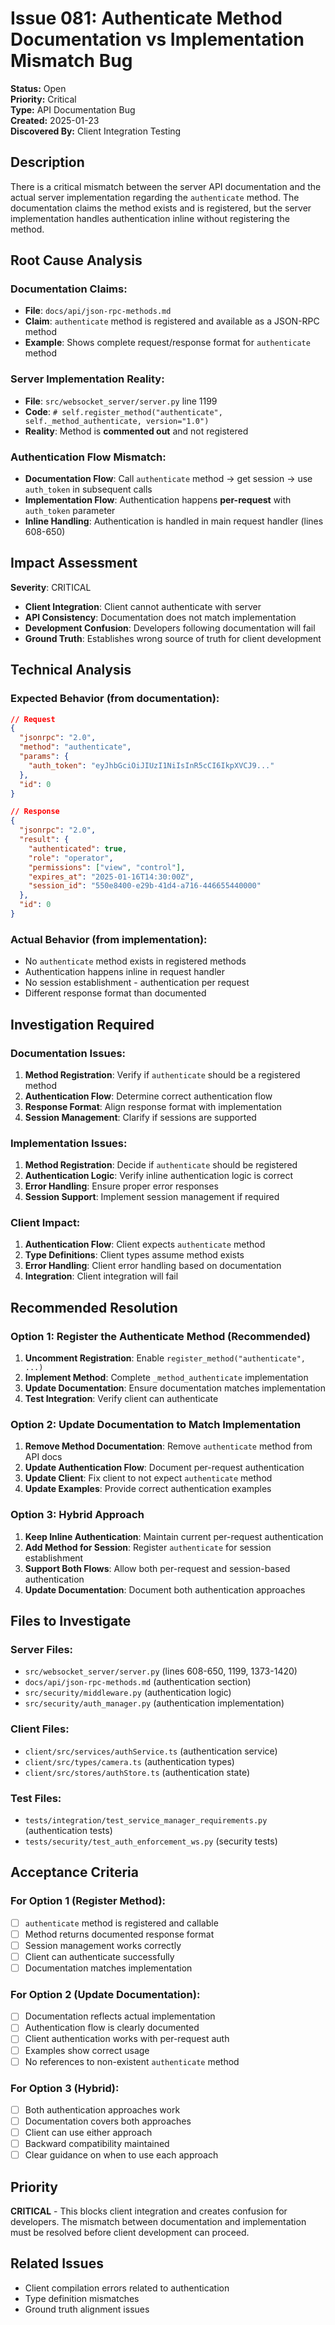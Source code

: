 # Issue 081: Authenticate Method Documentation vs Implementation Mismatch Bug

**Status:** Open  
**Priority:** Critical  
**Type:** API Documentation Bug  
**Created:** 2025-01-23  
**Discovered By:** Client Integration Testing  

## Description

There is a critical mismatch between the server API documentation and the actual server implementation regarding the `authenticate` method. The documentation claims the method exists and is registered, but the server implementation handles authentication inline without registering the method.

## Root Cause Analysis

### Documentation Claims:
- **File**: `docs/api/json-rpc-methods.md`
- **Claim**: `authenticate` method is registered and available as a JSON-RPC method
- **Example**: Shows complete request/response format for `authenticate` method

### Server Implementation Reality:
- **File**: `src/websocket_server/server.py` line 1199
- **Code**: `# self.register_method("authenticate", self._method_authenticate, version="1.0")`
- **Reality**: Method is **commented out** and not registered

### Authentication Flow Mismatch:
- **Documentation Flow**: Call `authenticate` method → get session → use `auth_token` in subsequent calls
- **Implementation Flow**: Authentication happens **per-request** with `auth_token` parameter
- **Inline Handling**: Authentication is handled in main request handler (lines 608-650)

## Impact Assessment

**Severity**: CRITICAL
- **Client Integration**: Client cannot authenticate with server
- **API Consistency**: Documentation does not match implementation
- **Development Confusion**: Developers following documentation will fail
- **Ground Truth**: Establishes wrong source of truth for client development

## Technical Analysis

### Expected Behavior (from documentation):
```json
// Request
{
  "jsonrpc": "2.0",
  "method": "authenticate",
  "params": {
    "auth_token": "eyJhbGciOiJIUzI1NiIsInR5cCI6IkpXVCJ9..."
  },
  "id": 0
}

// Response
{
  "jsonrpc": "2.0",
  "result": {
    "authenticated": true,
    "role": "operator",
    "permissions": ["view", "control"],
    "expires_at": "2025-01-16T14:30:00Z",
    "session_id": "550e8400-e29b-41d4-a716-446655440000"
  },
  "id": 0
}
```

### Actual Behavior (from implementation):
- No `authenticate` method exists in registered methods
- Authentication happens inline in request handler
- No session establishment - authentication per request
- Different response format than documented

## Investigation Required

### Documentation Issues:
1. **Method Registration**: Verify if `authenticate` should be a registered method
2. **Authentication Flow**: Determine correct authentication flow
3. **Response Format**: Align response format with implementation
4. **Session Management**: Clarify if sessions are supported

### Implementation Issues:
1. **Method Registration**: Decide if `authenticate` should be registered
2. **Authentication Logic**: Verify inline authentication logic is correct
3. **Error Handling**: Ensure proper error responses
4. **Session Support**: Implement session management if required

### Client Impact:
1. **Authentication Flow**: Client expects `authenticate` method
2. **Type Definitions**: Client types assume method exists
3. **Error Handling**: Client error handling based on documentation
4. **Integration**: Client integration will fail

## Recommended Resolution

### Option 1: Register the Authenticate Method (Recommended)
1. **Uncomment Registration**: Enable `register_method("authenticate", ...)`
2. **Implement Method**: Complete `_method_authenticate` implementation
3. **Update Documentation**: Ensure documentation matches implementation
4. **Test Integration**: Verify client can authenticate

### Option 2: Update Documentation to Match Implementation
1. **Remove Method Documentation**: Remove `authenticate` method from API docs
2. **Update Authentication Flow**: Document per-request authentication
3. **Update Client**: Fix client to not expect `authenticate` method
4. **Update Examples**: Provide correct authentication examples

### Option 3: Hybrid Approach
1. **Keep Inline Authentication**: Maintain current per-request authentication
2. **Add Method for Session**: Register `authenticate` for session establishment
3. **Support Both Flows**: Allow both per-request and session-based authentication
4. **Update Documentation**: Document both authentication approaches

## Files to Investigate

### Server Files:
- `src/websocket_server/server.py` (lines 608-650, 1199, 1373-1420)
- `docs/api/json-rpc-methods.md` (authentication section)
- `src/security/middleware.py` (authentication logic)
- `src/security/auth_manager.py` (authentication implementation)

### Client Files:
- `client/src/services/authService.ts` (authentication service)
- `client/src/types/camera.ts` (authentication types)
- `client/src/stores/authStore.ts` (authentication state)

### Test Files:
- `tests/integration/test_service_manager_requirements.py` (authentication tests)
- `tests/security/test_auth_enforcement_ws.py` (security tests)

## Acceptance Criteria

### For Option 1 (Register Method):
- [ ] `authenticate` method is registered and callable
- [ ] Method returns documented response format
- [ ] Session management works correctly
- [ ] Client can authenticate successfully
- [ ] Documentation matches implementation

### For Option 2 (Update Documentation):
- [ ] Documentation reflects actual implementation
- [ ] Authentication flow is clearly documented
- [ ] Client authentication works with per-request auth
- [ ] Examples show correct usage
- [ ] No references to non-existent `authenticate` method

### For Option 3 (Hybrid):
- [ ] Both authentication approaches work
- [ ] Documentation covers both approaches
- [ ] Client can use either approach
- [ ] Backward compatibility maintained
- [ ] Clear guidance on when to use each approach

## Priority

**CRITICAL** - This blocks client integration and creates confusion for developers. The mismatch between documentation and implementation must be resolved before client development can proceed.

## Related Issues

- Client compilation errors related to authentication
- Type definition mismatches
- Ground truth alignment issues
